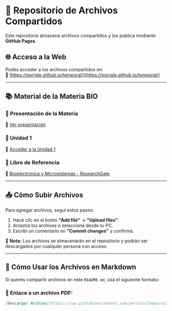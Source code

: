 # 📂 Repositorio de Archivos Compartidos

Este repositorio almacena archivos compartidos y los publica mediante **GitHub Pages**.

## 🌐 Acceso a la Web
Podés acceder a los archivos compartidos en:  
🔗 [https://porrale.github.io/temporal/](https://porrale.github.io/temporal/)

---

## 📚 Material de la Materia BIO 

### 📖 Presentación de la Materia
🔗 [Ver presentación](https://docs.google.com/presentation/d/19TmLyZSwBI3JYBfc2o5XWSfYhbIfEv9COX0oaXlvNJo/edit?usp=sharing)

### 📝 Unidad 1
🔗 [Acceder a la Unidad 1](https://www.utnfravirtual.org.ar/mod/url/view.php?id=98725)

### 📘 Libro de Referencia
🔗 [Bioelectrónica y Microsistemas - ResearchGate](https://www.researchgate.net/publication/359904834_Bioelectronica_y_Microsistemas_v2022)

---

## 📤 Cómo Subir Archivos
Para agregar archivos, seguí estos pasos:

1. Hacé clic en el botón **"Add file"** → **"Upload files"**.
2. Arrastrá los archivos o seleccioná desde tu PC.
3. Escribí un comentario en **"Commit changes"** y confirmá.

📌 **Nota:** Los archivos se almacenarán en el repositorio y podrán ser descargados por cualquier persona con acceso.

---

## 📑 Cómo Usar los Archivos en Markdown
Si querés compartir archivos en este `README.md`, usá el siguiente formato:

### 📄 Enlace a un archivo PDF:
```md
[Descargar Archivo](https://raw.githubusercontent.com/porrale/temporal/main/archivo.pdf)
